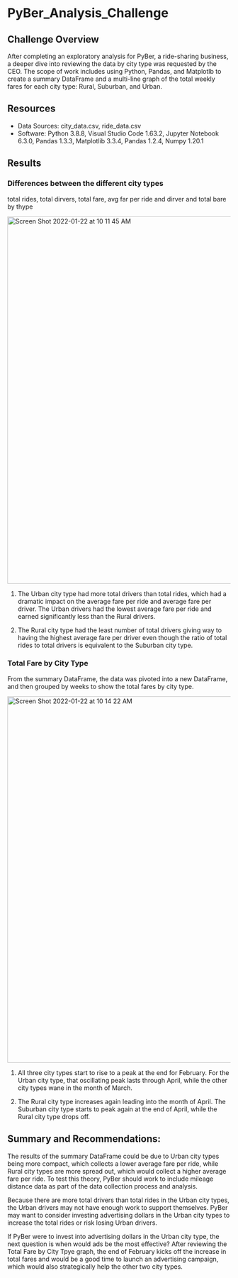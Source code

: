 # PyBer_Analysis_Challenge

## Challenge Overview
After completing an exploratory analysis for PyBer, a ride-sharing business, a deeper dive into reviewing the data by city type was requested by the CEO. The scope of work includes using Python, Pandas, and Matplotlb to create a summary DataFrame and a multi-line graph of the total weekly fares for each city type: Rural, Suburban, and Urban.

## Resources
- Data Sources: city_data.csv, ride_data.csv
- Software: Python 3.8.8, Visual Studio Code 1.63.2, Jupyter Notebook 6.3.0, Pandas 1.3.3, Matplotlib 3.3.4, Pandas 1.2.4, Numpy 1.20.1

## Results

### Differences between the different city types
total rides, total dirvers, total fare, avg far per ride and dirver and total bare by thype

<img width="828" alt="Screen Shot 2022-01-22 at 10 11 45 AM" src="https://user-images.githubusercontent.com/91889241/150646631-d0b4f47b-9419-42a0-b3d6-f3b8240f7823.png">

  1. The Urban city type had more total drivers than total rides, which had a dramatic impact on the average fare per ride and average fare per driver. The Urban drivers had the lowest average fare per ride and earned significantly less than the Rural drivers.

  2. The Rural city type had the least number of total drivers giving way to having the highest average fare per driver even though the ratio of total rides to total drivers is equivalent to the Suburban city type.

### Total Fare by City Type
From the summary DataFrame, the data was pivoted into a new DataFrame, and then grouped by weeks to show the total fares by city type.

<img width="826" alt="Screen Shot 2022-01-22 at 10 14 22 AM" src="https://user-images.githubusercontent.com/91889241/150646669-4b089120-7369-4ac2-bd4a-169c2eeb0219.png">

  1. All three city types start to rise to a peak at the end for February. For the Urban city type, that oscillating peak lasts through April, while the other city types wane in the month of March.

  2. The Rural city type increases again leading into the month of April. The Suburban city type starts to peak again at the end of April, while the Rural city type drops off.

## Summary and Recommendations:
The results of the summary DataFrame could be due to Urban city types being more compact, which collects a lower average fare per ride, while Rural city types are more spread out, which would collect a higher average fare per ride. To test this theory, PyBer should work to include mileage distance data as part of the data collection process and analysis.

Because there are more total drivers than total rides in the Urban city types, the Urban drivers may not have enough work to support themselves. PyBer may want to consider investing advertising dollars in the Urban city types to increase the total rides or risk losing Urban drivers.

If PyBer were to invest into advertising dollars in the Urban city type, the next question is when would ads be the most effective? After reviewing the Total Fare by City Tpye graph, the end of February kicks off the increase in total fares and would be a good time to launch an advertising campaign, which would also strategically help the other two city types.

